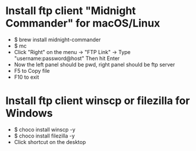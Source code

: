 Install ftp client "Midnight Commander" for macOS/Linux
=====
* $ brew install midnight-commander
* $ mc
* Click "Right" on the menu -> "FTP Link" -> Type "username:password@host" Then hit Enter
* Now the left panel should be pwd, right panel should be ftp server
* F5 to Copy file
* F10 to exit

Install ftp client winscp or filezilla for Windows
=====
* $ choco install winscp -y
* $ choco install filezilla -y
* Click shortcut on the desktop

